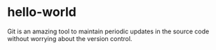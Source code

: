 hello-world
===========

Git is an amazing tool to maintain periodic updates in the source code without worrying about the version control.
